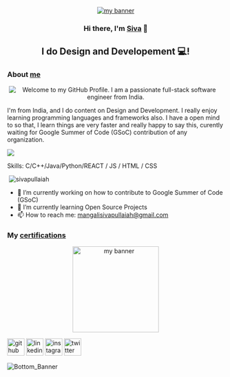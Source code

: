 <p align="center">
  <a href="https://github.com/SivaPullaiah" target="_blank" rel="noreferrer"><img src="https://user-images.githubusercontent.com/93705673/213033634-e4d4eec2-7623-478e-a550-52998e9f2ab4.gif" alt="my banner"></a>
</p>

<h3 align="center">
Hi there, I'm <a href="https://github.com/SivaPullaiah" target="_blank" rel="noreferrer">Siva</a> 👋
</h3>

<h2 align="center">
I do Design and Developement 💻!
</h2> 
<h3>About <a href="https://github.com/SivaPullaiah" target="_blank" rel="noreferrer">me</a></h3>

<p align='center' style='margin: 16px 4px 8px;'>
    <img src="https://readme-typing-svg.herokuapp.com?font=Fira+Code&pause=1000&color=54A6FF&center=true&vCenter=true&multiline=true&width=710&height=70&lines=Welcome+to+my+GitHub+Profile;I+am+a+passionate+full-stack+software+engineer+from+India" alt="Welcome to my GitHub Profile. I am a passionate full-stack software engineer from India." />
</p>

<p>
I'm from India, and I do content on Design and Development. I really enjoy learning programming languages and frameworks also. I have a open mind to so that, I learn things are very faster and really happy to say this, curently waiting for Google Summer of Code (GSoC) contribution of any organization.
</p>

  <picture>
<source 
  srcset="https://github-readme-stats.vercel.app/api?username=SivaPullaiah&show_icons=true&theme=dark"
  media="(prefers-color-scheme: dark)"
/>
<source
  srcset="https://github-readme-stats.vercel.app/api?username=SivaPullaiah&show_icons=true"
  media="(prefers-color-scheme: light), (prefers-color-scheme: no-preference)"
/>
<img src="https://github-readme-stats.vercel.app/api?username=SivaPullaiah&show_icons=true" />
</picture>

Skills: C/C++/Java/Python/REACT / JS / HTML / CSS

<p align="left" style='margin: 8px 4px;'>
    <img src="https://github-readme-streak-stats.herokuapp.com/?user=sivapullaiah&theme=gruvbox" alt="sivapullaiah" />
</p>

- 🔭 I’m currently working on how to contribute to Google Summer of Code (GSoC) 
- 🌱 I’m currently learning Open Source Projects 
- 📫 How to reach me: mangalisivapullaiah@gmail.com 

<h3>My <a href="https://drive.google.com/drive/folders/1-Az8L2NI_hUETNILoMMlwWCJiwR2l0b3" target="_blank" rel="noreferrer">certifications</a></h3>
<p align="center">
  <a href="https://drive.google.com/drive/folders/1-Az8L2NI_hUETNILoMMlwWCJiwR2l0b3" target="_blank" rel="noreferrer"><img src="https://user-images.githubusercontent.com/93705673/213905742-fb3b95be-e332-4d21-9cb5-e41d29d3ff89.jpg" alt="my banner" height="200"></a>
</p>


[<img src='https://cdn.jsdelivr.net/npm/simple-icons@3.0.1/icons/github.svg' alt='github' height='40'>](https://github.com/SivaPullaiah)  [<img src='https://cdn.jsdelivr.net/npm/simple-icons@3.0.1/icons/linkedin.svg' alt='linkedin' height='40'>](https://www.linkedin.com/in/sivapullaiahmangali/)  [<img src='https://cdn.jsdelivr.net/npm/simple-icons@3.0.1/icons/instagram.svg' alt='instagram' height='40'>](https://www.instagram.com/sivapullaiahmangali/)  [<img src='https://cdn.jsdelivr.net/npm/simple-icons@3.0.1/icons/twitter.svg' alt='twitter' height='40'>](https://twitter.com/SivaPullaiah_M)  

![Bottom_Banner](https://user-images.githubusercontent.com/93705673/212979833-e4bfab12-896a-40a7-b694-cbc2cf0d50f1.png)

